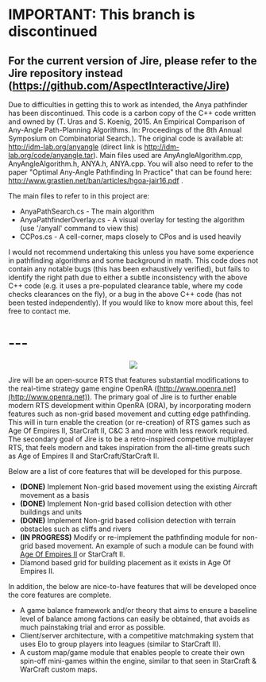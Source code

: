 # IMPORTANT: This branch is discontinued
## For the current version of Jire, please refer to the Jire repository instead (https://github.com/AspectInteractive/Jire)

Due to difficulties in getting this to work as intended, the Anya pathfinder has been discontinued. This code is a carbon copy of the C++ code written and owned by (T. Uras and S. Koenig,  2015. An Empirical Comparison of Any-Angle Path-Planning Algorithms. In: Proceedings of the 8th Annual Symposium on Combinatorial Search.). The original code is available at: http://idm-lab.org/anyangle (direct link is http://idm-lab.org/code/anyangle.tar). Main files used are AnyAngleAlgorithm.cpp, AnyAngleAlgorithm.h, ANYA.h, ANYA.cpp. You will also need to refer to the paper "Optimal Any-Angle Pathfinding In Practice" that can be found here: http://www.grastien.net/ban/articles/hgoa-jair16.pdf . 

The main files to refer to in this project are:

- AnyaPathSearch.cs - The main algorithm
- AnyaPathfinderOverlay.cs - A visual overlay for testing the algorithm (use '/anyall' command to view this)
- CCPos.cs - A cell-corner, maps closely to CPos and is used heavily

I would not recommend undertaking this unless you have some experience in pathfinding algorithms and some background in math. This code does not contain any notable bugs (this has been exhaustively verified), but fails to identify the right path due to either a subtle inconsistency with the above C++ code (e.g. it uses a pre-populated clearance table, where my code checks clearances on the fly), or a bug in the above C++ code (has not been tested independently). If you would like to know more about this, feel free to contact me.

# ---

<p align="center"><img src="https://www.dropbox.com/s/9c4ovllw064gtnz/JireLogoCondensed.png?raw=1" /></p>

Jire will be an open-source RTS that features substantial modifications to the real-time strategy game engine OpenRA ([http://www.openra.net](http://www.openra.net)). The primary goal of Jire is to further enable modern RTS development within OpenRA (ORA), by incorporating modern features such as non-grid based movement and cutting edge pathfinding. This will in turn enable the creation (or re-creation) of RTS games such as Age Of Empires II, StarCraft II, C&C 3 and more with less rework required. The secondary goal of Jire is to be a retro-inspired competitive multiplayer RTS, that feels modern and takes inspiration from the all-time greats such as Age of Empires II and StarCraft/StarCraft II.

Below are a list of core features that will be developed for this purpose.

- **(DONE)** Implement Non-grid based movement using the existing Aircraft movement as a basis
- **(DONE)** Implement Non-grid based collision detection with other buildings and units
- **(DONE)** Implement Non-grid based collision detection with terrain obstacles such as cliffs and rivers
- **(IN PROGRESS)** Modify or re-implement the pathfinding module for non-grid based movement. An example of such a module can be found with [Age Of Empires II](https://www.gamasutra.com/view/feature/131720/coordinated_unit_movement.php) or StarCraft II.
- Diamond based grid for building placement as it exists in Age Of Empires II.

In addition, the below are nice-to-have features that will be developed once the core features are complete.

- A game balance framework and/or theory that aims to ensure a baseline level of balance among factions can easily be obtained, that avoids as much painstaking trial and error as possible.
- Client/server architecture, with a competitive matchmaking system that uses Elo to group players into leagues (similar to StarCraft II).
- A custom map/game module that enables people to create their own spin-off mini-games within the engine, similar to that seen in StarCraft & WarCraft custom maps.
